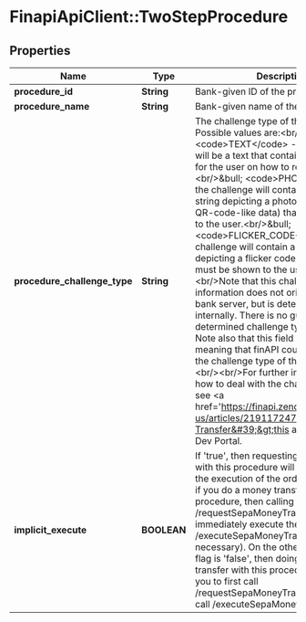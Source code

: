 # FinapiApiClient::TwoStepProcedure

## Properties
Name | Type | Description | Notes
------------ | ------------- | ------------- | -------------
**procedure_id** | **String** | Bank-given ID of the procedure | 
**procedure_name** | **String** | Bank-given name of the procedure | 
**procedure_challenge_type** | **String** | The challenge type of the procedure. Possible values are:&lt;br/&gt;&lt;br/&gt;&amp;bull; &lt;code&gt;TEXT&lt;/code&gt; - the challenge will be a text that contains instructions for the user on how to retrieve the TAN.&lt;br/&gt;&amp;bull; &lt;code&gt;PHOTO&lt;/code&gt; - the challenge will contain a BASE-64 string depicting a photo (or any kind of QR-code-like data) that must be shown to the user.&lt;br/&gt;&amp;bull; &lt;code&gt;FLICKER_CODE&lt;/code&gt; - the challenge will contain a BASE-64 string depicting a flicker code animation that must be shown to the user.&lt;br/&gt;&lt;br/&gt;Note that this challenge type information does not originate from the bank server, but is determined by finAPI internally. There is no guarantee that the determined challenge type is correct. Note also that this field may not be set, meaning that finAPI could not determine the challenge type of the procedure.&lt;br/&gt;&lt;br/&gt;For further information on how to deal with the challenges, please see &lt;a href&#x3D;&#39;https://finapi.zendesk.com/hc/en-us/articles/219117247-SEPA-Money-Transfer&#39;&gt;this article&lt;/a&gt; on our Dev Portal. | [optional] 
**implicit_execute** | **BOOLEAN** | If &#39;true&#39;, then requesting a SEPA order with this procedure will implicitly trigger the execution of the order. For example, if you do a money transfer with this procedure, then calling the /requestSepaMoneyTransfer service will immediately execute the order (a call to /executeSepaMoneyTransfer will not be necessary). On the other hand, if this flag is &#39;false&#39;, then doing a money transfer with this procedure will require you to first call /requestSepaMoneyTransfer, and then call /executeSepaMoneyTransfer. | 


